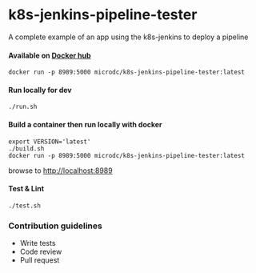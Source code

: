 # k8s-jenkins-pipeline-tester
A complete example of an app using the k8s-jenkins to deploy a pipeline

#### Available on [Docker hub](https://hub.docker.com/r/microdc/k8s-jenkins-pipeline-tester/)
```
docker run -p 8989:5000 microdc/k8s-jenkins-pipeline-tester:latest
```

#### Run locally for dev
```
./run.sh
```
#### Build a container then run locally with docker
```
export VERSION='latest'
./build.sh
docker run -p 8989:5000 microdc/k8s-jenkins-pipeline-tester:latest
```
browse to [http://localhost:8989](http://localhost:8989)

#### Test & Lint
```
./test.sh
```

### Contribution guidelines

* Write tests
* Code review
* Pull request

